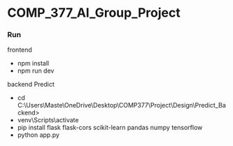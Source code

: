 # COMP_377_AI_Group_Project

### Run

frontend 
- npm install
- npm run dev

backend Predict
- cd C:\Users\Maste\OneDrive\Desktop\COMP377\Project\Design\Predict_Backend>
- venv\Scripts\activate
- pip install flask flask-cors scikit-learn pandas numpy tensorflow
- python app.py